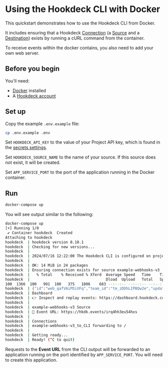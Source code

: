 # Using the Hookdeck CLI with Docker

This quickstart demonstrates how to use the Hookdeck CLI from Docker.

It includes ensuring that a Hookdeck [Connection](https://hookdeck.com/docs/connections?ref=github-quickstarts-cli-docker)
(a [Source](https://hookdeck.com/docs/sources?ref=github-quickstarts-cli-docker) and a [Destination](https://hookdeck.com/docs/destinations?ref=github-quickstarts-cli-docker))
exists by running a cURL command from the container.

To receive events within the docker contains, you also need to add your own web server.

## Before you begin

You'll need:

- [Docker](https://docs.docker.com/get-docker/) installed
- A [Hookdeck account](https://dashboard.hookdeck.com/signup?ref=github-quickstarts-cli-docker)

## Set up

Copy the example `.env.example` file:

```sh
cp .env.example .env
```

Set `HOOKDECK_API_KEY` to the value of your Project API key, which is found in the [secrets settings](https://dashboard.hookdeck.com/settings/project/secrets).

Set `HOOKDECK_SOURCE_NAME` to the name of your source. If this source does not exist, it will be created.

Set `APP_SERVICE_PORT` to the port of the application running in the Docker container.

## Run

```sh
docker-compose up
```


You will see output similar to the following:

```sh
docker-compose up
[+] Running 1/0
 ✔ Container hookdeck  Created                                                                                                                                                                                                                                    0.0s 
Attaching to hookdeck
hookdeck  | hookdeck version 0.10.1
hookdeck  | Checking for new versions...
hookdeck  | 
hookdeck  | 2024/07/16 12:22:00 The Hookdeck CLI is configured on project quickstarts in organization Examples
hookdeck  | 
hookdeck  | OK: 14 MiB in 24 packages
hookdeck  | Ensuring connection exists for source example-webhooks-v3
hookdeck  |   % Total    % Received % Xferd  Average Speed   Time    Time     Time  Current
hookdeck  |                                  Dload  Upload   Total   Spent    Left  Speed
100  1366  100   991  100   375   1806    683 --:--:-- --:--:-- --:--:--  2488
hookdeck  | {"id":"web_qafVAiPDiXFq","team_id":"tm_zDDhLIPBQw2e","updated_at":"2024-07-16T12:22:00.709Z","created_at":"2024-07-16T12:22:00.882Z","paused_at":null,"name":null,"rules":[],"description":null,"destination":{"id":"des_JZ9yNGgVwjcu","team_id":"tm_zDDhLIPBQw2e","url":null,"updated_at":"2024-07-16T12:22:00.715Z","created_at":"2024-07-16T12:11:09.437Z","rate_limit":null,"rate_limit_period":"second","cli_path":"/","path_forwarding_disabled":false,"name":"CLI","http_method":null,"auth_method":{"type":"HOOKDECK_SIGNATURE","config":{}},"description":null,"disabled_at":null},"source":{"id":"src_l5u7nwyghz0gec","team_id":"tm_zDDhLIPBQw2e","updated_at":"2024-07-16T12:22:00.714Z","created_at":"2024-07-16T11:44:55.964Z","name":"example-webhooks-v3","allowed_http_methods":["GET","PUT","PATCH","DELETE","POST"],"custom_response":null,"description":null,"url":"https://hkdk.events/l5u7nwyghz0gec","disabled_at":null,"verification":null},"disabled_at":null,"full_name":"example-webhooks-v3 -> CLI"}
hookdeck  | Dashboard
hookdeck  | 👉 Inspect and replay events: https://dashboard.hookdeck.com?team_id=tm_zDDhLIPBQw2e
hookdeck  | 
hookdeck  | example-webhooks-v3 Source
hookdeck  | 🔌 Event URL: https://hkdk.events/irq4hh3eu54hxs
hookdeck  | 
hookdeck  | Connections
hookdeck  | example-webhooks-v3_to_CLI forwarding to /
hookdeck  | 
hookdeck  | Getting ready...
hookdeck  | Ready! (^C to quit)
```

Requests to the **Event URL** from the CLI output will be forwarded to an application running on the port identified by `APP_SERVICE_PORT`. You will need to create this application.
